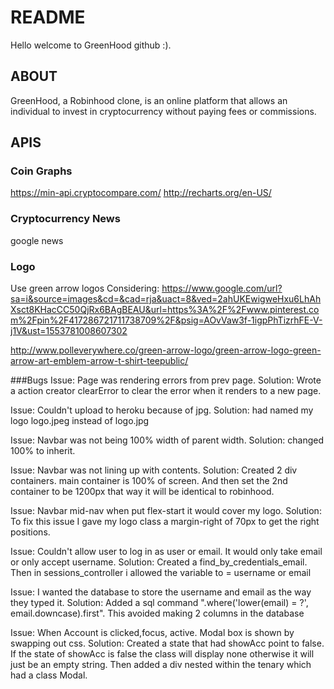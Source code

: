 # README
Hello welcome to GreenHood github :).

## ABOUT
GreenHood, a Robinhood clone, is an online platform that allows an individual to invest in cryptocurrency without paying fees or commissions.

## APIS 
### Coin Graphs
https://min-api.cryptocompare.com/
http://recharts.org/en-US/

### Cryptocurrency News
google news

### Logo
Use green arrow logos
Considering:
https://www.google.com/url?sa=i&source=images&cd=&cad=rja&uact=8&ved=2ahUKEwigweHxu6LhAhXsct8KHacCC50QjRx6BAgBEAU&url=https%3A%2F%2Fwww.pinterest.com%2Fpin%2F417286721711738709%2F&psig=AOvVaw3f-1igpPhTizrhFE-V-j1V&ust=1553781008607302

http://www.polleverywhere.co/green-arrow-logo/green-arrow-logo-green-arrow-art-emblem-arrow-t-shirt-teepublic/


###Bugs
Issue: Page was rendering errors from prev page.
Solution: Wrote a action creator clearError to clear the error when it renders to a new page.

Issue: Couldn't upload to heroku because of jpg.
Solution: had named my logo logo.jpeg instead of logo.jpg

Issue: Navbar was not being 100% width of parent width.
Solution: changed 100% to inherit.

Issue: Navbar was not lining up with contents.
Solution: Created 2 div containers. main container is 100% of screen. And then set the 2nd container to be 1200px that way it will be identical to robinhood.

Issue: Navbar mid-nav when put flex-start it would cover my logo.
Solution: To fix this issue I gave my logo class a margin-right of 70px to get the right positions.

Issue: Couldn't allow user to log in as user or email. It would only take email or only accept username.
Solution: Created a find_by_credentials_email. Then in sessions_controller i allowed the variable to = username or email

Issue: I wanted the database to store the username and email as the way they typed it.
Solution: Added a sql command ".where('lower(email) = ?', email.downcase).first". This avoided making 2 columns in the database

Issue: When Account is clicked,focus, active. Modal box is shown by swapping out css.
Solution: Created a state that had showAcc point to false. If the state of showAcc is false the class will display none otherwise it will just be an empty string. Then added a div nested within the tenary which had a class Modal. 

